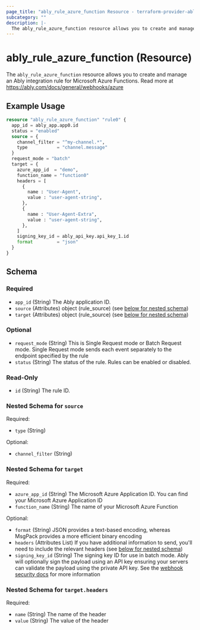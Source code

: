 ```yaml
---
page_title: "ably_rule_azure_function Resource - terraform-provider-ably"
subcategory: ""
description: |-
  The ably_rule_azure_function resource allows you to create and manage an Ably integration rule for Microsoft Azure Functions. Read more at https://ably.com/docs/general/webhooks/azure
---
```


# ably_rule_azure_function (Resource)

The `ably_rule_azure_function` resource allows you to create and manage an Ably integration rule for Microsoft Azure Functions. Read more at https://ably.com/docs/general/webhooks/azure


## Example Usage

```terraform
resource "ably_rule_azure_function" "rule0" {
  app_id = ably_app.app0.id
  status = "enabled"
  source = {
    channel_filter = "^my-channel.*",
    type           = "channel.message"
  }
  request_mode = "batch"
  target = {
    azure_app_id  = "demo",
    function_name = "function0"
    headers = [
      {
        name : "User-Agent",
        value : "user-agent-string",
      },
      {
        name : "User-Agent-Extra",
        value : "user-agent-string",
      },
    ]
    signing_key_id = ably_api_key.api_key_1.id
    format         = "json"
  }
}
```

<!-- schema generated by tfplugindocs -->
## Schema

### Required

- `app_id` (String) The Ably application ID.
- `source` (Attributes) object (rule_source) (see [below for nested schema](#nestedatt--source))
- `target` (Attributes) object (rule_source) (see [below for nested schema](#nestedatt--target))

### Optional

- `request_mode` (String) This is Single Request mode or Batch Request mode. Single Request mode sends each event separately to the endpoint specified by the rule
- `status` (String) The status of the rule. Rules can be enabled or disabled.

### Read-Only

- `id` (String) The rule ID.

<a id="nestedatt--source"></a>
### Nested Schema for `source`

Required:

- `type` (String)

Optional:

- `channel_filter` (String)


<a id="nestedatt--target"></a>
### Nested Schema for `target`

Required:

- `azure_app_id` (String) The Microsoft Azure Application ID. You can find your Microsoft Azure Application ID
- `function_name` (String) The name of your Microsoft Azure Function

Optional:

- `format` (String) JSON provides a text-based encoding, whereas MsgPack provides a more efficient binary encoding
- `headers` (Attributes List) If you have additional information to send, you'll need to include the relevant headers (see [below for nested schema](#nestedatt--target--headers))
- `signing_key_id` (String) The signing key ID for use in batch mode. Ably will optionally sign the payload using an API key ensuring your servers can validate the payload using the private API key. See the [webhook security docs](https://ably.com/docs/general/webhooks#security) for more information

<a id="nestedatt--target--headers"></a>
### Nested Schema for `target.headers`

Required:

- `name` (String) The name of the header
- `value` (String) The value of the header